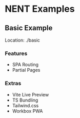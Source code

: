 # NENT Examples

## Basic Example

Location: ./basic

### Features

* SPA Routing
* Partial Pages

### Extras

* Vite Live Preview
* TS Bundling
* Tailwind.css
* Workbox PWA 
